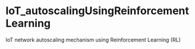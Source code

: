 # IoT_autoscalingUsingReinforcementLearning
IoT network autoscaling mechanism using Reinforcement Learning (RL)
